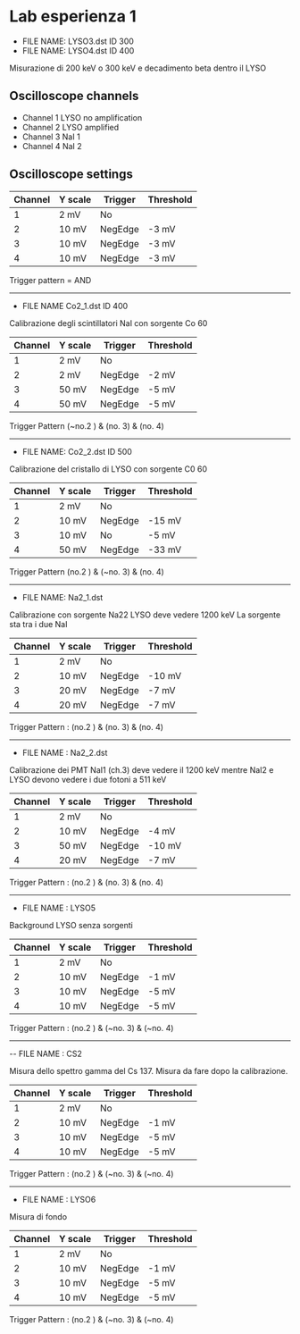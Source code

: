 # Lab esperienza 1

- FILE NAME: LYSO3.dst ID 300
- FILE NAME: LYSO4.dst ID 400

Misurazione di 200 keV o 300 keV e decadimento beta dentro il LYSO

## Oscilloscope channels

- Channel 1 LYSO no amplification
- Channel 2 LYSO amplified 
- Channel 3 NaI 1
- Channel 4 NaI 2


## Oscilloscope settings


| Channel  |  Y scale  | Trigger   |  Threshold |
|----------|-----------|-----------|------------|
|     1    |   2 mV    | No        |            |
|     2    |   10 mV   | NegEdge   |   -3 mV    |
|     3    |   10 mV   | NegEdge   |   -3 mV    |
|     4    |   10 mV   | NegEdge   |   -3 mV    |

Trigger pattern = AND

--------------------------------------------------------------


- FILE NAME Co2_1.dst ID 400

Calibrazione degli scintillatori NaI con sorgente Co 60

| Channel  |  Y scale  | Trigger   |  Threshold |
|----------|-----------|-----------|------------|
|     1    |   2 mV    | No        |            |
|     2    |   2 mV    | NegEdge   |   -2 mV    | (Veto)
|     3    |   50 mV   | NegEdge   |    -5 mV   |
|     4    |   50 mV   | NegEdge   |    -5 mV   |

Trigger Pattern (~no.2 ) & (no. 3) & (no. 4)


-------------------------------------------------------

- FILE NAME: Co2_2.dst ID 500

Calibrazione del cristallo di LYSO con sorgente C0 60

| Channel  |  Y scale  | Trigger   |  Threshold |
|----------|-----------|-----------|------------|
|     1    |   2 mV    | No        |            |
|     2    |   10 mV   | NegEdge   |    -15 mV  |
|     3    |   10 mV   | No        |    -5 mV   | (Veto)
|     4    |   50 mV   | NegEdge   |    -33 mV  |

Trigger	Pattern	(no.2 ) & (~no. 3) & (no. 4)


-----------------------------------------------

- FILE NAME: Na2_1.dst

Calibrazione con sorgente Na22
LYSO deve vedere 1200 keV
La sorgente sta tra i due NaI


| Channel  |  Y scale  | Trigger   |  Threshold |
|----------|-----------|-----------|------------|
|     1    |   2 mV    | No        |            |
|     2    |   10 mV   | NegEdge   |    -10 mV  |
|     3    |   20 mV   | NegEdge   |    -7 mV   | 
|     4    |   20 mV   | NegEdge   |    -7 mV   |

Trigger Pattern : (no.2 ) & (no. 3) & (no. 4)


---------------------------------------------------------

- FILE NAME : Na2_2.dst

Calibrazione dei PMT
NaI1 (ch.3) deve vedere il 1200 keV mentre NaI2 e LYSO devono vedere i due fotoni a 511 keV

| Channel  |  Y scale  | Trigger   |  Threshold |
|----------|-----------|-----------|------------|
|     1    |   2 mV    | No        |            |
|     2    |   10 mV   | NegEdge   |    -4 mV   |
|     3    |   50 mV   | NegEdge   |    -10 mV  |
|     4    |   20 mV   | NegEdge   |    -7 mV   |

Trigger Pattern : (no.2 ) & (no. 3) & (no. 4)

--------------------------------------------------------

 - FILE NAME : LYSO5

Background LYSO senza sorgenti 

| Channel  |  Y scale  | Trigger   |  Threshold |
|----------|-----------|-----------|------------|
|     1    |   2 mV    | No        |            |
|     2    |   10 mV   | NegEdge   |    -1 mV   |
|     3    |   10 mV   | NegEdge   |    -5 mV   | (Veto)
|     4    |   10 mV   | NegEdge   |    -5 mV   | (Veto)

Trigger Pattern : (no.2 ) & (~no. 3) & (~no. 4)

------------------------------------------------

-- FILE NAME : CS2

Misura dello spettro gamma del Cs 137. Misura da fare dopo la calibrazione.

| Channel  |  Y scale  | Trigger   |  Threshold |
|----------|-----------|-----------|------------|
|     1    |   2 mV    | No        |            |
|     2    |   10 mV   | NegEdge   |    -1 mV   |
|     3    |   10 mV   | NegEdge   |    -5 mV   | (Veto)
|     4    |   10 mV   | NegEdge   |    -5 mV   | (Veto)

Trigger Pattern : (no.2 ) & (~no. 3) & (~no. 4)

---------------------------------------------------------------

- FILE NAME : LYSO6

Misura di fondo

| Channel  |  Y scale  | Trigger   |  Threshold |
|----------|-----------|-----------|------------|
|     1    |   2 mV    | No        |            |
|     2    |   10 mV   | NegEdge   |    -1 mV   |
|     3    |   10 mV   | NegEdge   |    -5 mV   |
|     4    |   10 mV   | NegEdge   |    -5 mV   |

Trigger Pattern : (no.2 ) & (~no. 3) & (~no. 4)

